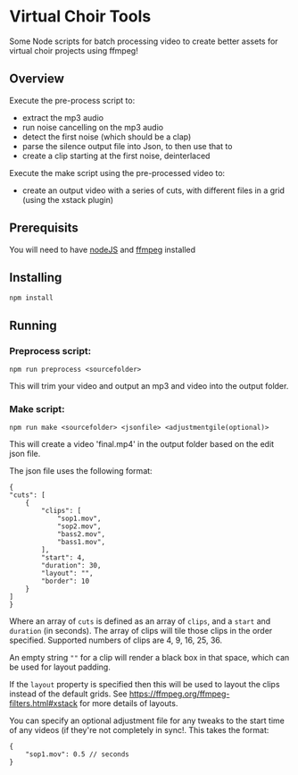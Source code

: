 # Virtual Choir Tools

Some Node scripts for batch processing video to create better assets for virtual choir projects using ffmpeg!

## Overview

Execute the pre-process script to:
* extract the mp3 audio
* run noise cancelling on the mp3 audio
* detect the first noise (which should be a clap)
* parse the silence output file into Json, to then use that to 
* create a clip starting at the first noise, deinterlaced

Execute the make script using the pre-processed video to:
* create an output video with a series of cuts, with different files in a grid (using the xstack plugin)

## Prerequisits

You will need to have [nodeJS](https://nodejs.org/en/) and [ffmpeg](https://ffmpeg.org/) installed

## Installing

`npm install`

## Running

### Preprocess script:

`npm run preprocess <sourcefolder>`

This will trim your video and output an mp3 and video into the output folder.

### Make script:

`npm run make <sourcefolder> <jsonfile> <adjustmentgile(optional)>`

This will create a video 'final.mp4' in the output folder based on the edit json file.

The json file uses the following format:

    {
    "cuts": [
        {
            "clips": [
                "sop1.mov",
                "sop2.mov",
                "bass2.mov",
                "bass1.mov",
            ],
            "start": 4,
            "duration": 30,
            "layout": "",
            "border": 10
        }
    ]
    }

Where an array of `cuts` is defined as an array of `clips`, and a `start` and `duration` (in seconds). The array of clips will tile those clips in the order specified. Supported numbers of clips are 4, 9, 16, 25, 36. 

An empty string `""` for a clip will render a black box in that space, which can be used for layout padding.

If the `layout` property is specified then this will be used to layout the clips instead of the default grids. See https://ffmpeg.org/ffmpeg-filters.html#xstack for more details of layouts.

You can specify an optional adjustment file for any tweaks to the start time of any videos (if they're not completely in sync!. This takes the format:

    {
        "sop1.mov": 0.5 // seconds
    }